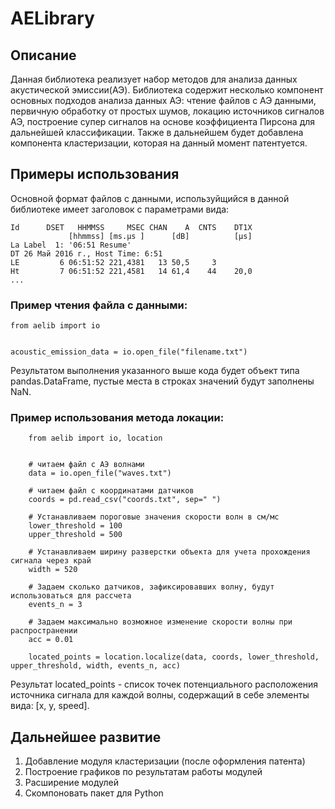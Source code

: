 # AELibrary

## Описание

Данная библиотека реализует набор методов для анализа данных акустической эмиссии(АЭ). Библиотека содержит несколько компонент основных подходов анализа данных АЭ: чтение файлов с АЭ данными, первичную обработку от простых шумов, локацию источников сигналов АЭ, построение супер сигналов на основе коэффициента Пирсона для дальнейшей классификации. Также в дальнейшем будет добавлена компонента кластеризации, которая на данный момент патентуется.

## Примеры использования

Основной формат файлов с данными, используйщийся в данной библиотеке имеет заголовок с параметрами вида:
```
Id      DSET   HHMMSS     MSEC CHAN    A  CNTS    DT1X
             [hhmmss] [ms.µs ]      [dB]          [µs]
La Label  1: '06:51 Resume'
DT 26 Май 2016 г., Host Time: 6:51
LE         6 06:51:52 221,4381   13 50,5     3        
Ht         7 06:51:52 221,4581   14 61,4    44    20,0
...
```

### Пример чтения файла с данными:

```
from aelib import io


acoustic_emission_data = io.open_file("filename.txt")
```

Результатом выполнения указанного выше кода будет объект типа pandas.DataFrame, пустые места в строках значений будут заполнены NaN.

### Пример использования метода локации:

```
    from aelib import io, location
    
    
    # читаем файл с АЭ волнами
    data = io.open_file("waves.txt")
    
    # читаем файл с координатами датчиков
    coords = pd.read_csv("coords.txt", sep=" ")
    
    # Устанавливаем пороговые значения скорости волн в см/мс
    lower_threshold = 100
    upper_threshold = 500
    
    # Устанавливаем ширину разверстки объекта для учета прохождения сигнала через край
    width = 520
    
    # Задаем сколько датчиков, зафиксировавших волну, будут использоваться для рассчета
    events_n = 3
    
    # Задаем максимально возможное изменение скорости волны при распространении
    acc = 0.01

    located_points = location.localize(data, coords, lower_threshold, upper_threshold, width, events_n, acc)
```

Результат located_points - список точек потенциального расположения источника сигнала для каждой волны, содержащий в себе элементы вида: [x, y, speed].

## Дальнейшее развитие

1) Добавление модуля кластеризации (после оформления патента)
2) Построение графиков по результатам работы модулей
3) Расширение модулей
4) Скомпоновать пакет для Python






